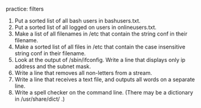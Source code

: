 practice: filters
1. Put a sorted list of all bash users in bashusers.txt.
2. Put a sorted list of all logged on users in onlineusers.txt.
3. Make a list of all filenames in /etc that contain the string conf in their filename.
4. Make a sorted list of all files in /etc that contain the case insensitive string conf in their filename.
5. Look at the output of /sbin/ifconfig. Write a line that displays only ip address and the subnet mask.
6. Write a line that removes all non-letters from a stream.
7. Write a line that receives a text file, and outputs all words on a separate line.
8. Write a spell checker on the command line. (There may be a dictionary in /usr/share/dict/ .)